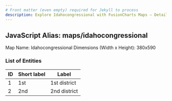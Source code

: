 ```yaml
---
# Front matter (even empty) required for Jekyll to process
description: Explore Idahocongressional with FusionCharts Maps – Detailed features for seamless integration. Try now & enhance your data visualization today! 
---
```


## JavaScript Alias: maps/idahocongressional

Map Name: Idahocongressional
Dimensions (Width x Height): 380x590





### List of Entities

ID | Short label | Label
---|---|---|
1|1st|1st district
2|2nd|2nd district


